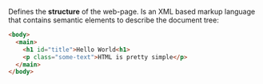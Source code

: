 Defines the **structure** of the web-page. Is an XML based markup language that contains semantic elements to describe the document tree:
```html
<body>
  <main>
    <h1 id="title">Hello World<h1>
    <p class="some-text">HTML is pretty simple</p>
  </main>
</body>
```
